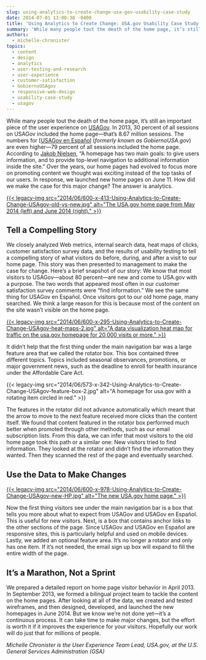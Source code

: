 ```yaml
---
slug: using-analytics-to-create-change-usa-gov-usability-case-study
date: 2014-07-01 13:00:38 -0400
title: 'Using Analytics to Create Change: USA.gov Usability Case Study'
summary: 'While many people tout the death of the home page, it’s still an important piece of the user experience on USA.gov. In 2013, 30 percent of all sessions on USA.gov included the home page&mdash;that’s 8.67 million sessions. The numbers for GobiernoUSA.gov are even higher&mdash;79 percent of all sessions included the home page. According to Jakob Nielsen, &ldquo;A'
authors:
  - michelle-chronister
topics:
  - content
  - design
  - analytics
  - user-testing-and-research
  - user-experience
  - customer-satisfaction
  - GobiernoUSAgov
  - responsive-web-design
  - usability-case-study
  - usagov
---
```


While many people tout the death of the home page, it’s still an important piece of the user experience on [USAGov](http://www.usa.gov/). In 2013, 30 percent of all sessions on USAGov included the home page—that’s 8.67 million sessions. The numbers for [[USAGov en Espa&#241;ol](https://www.usa.gov/espanol/) (_formerly known as GobiernoUSA.gov_) are even higher—79 percent of all sessions included the home page. According to [Jakob Nielsen](http://www.nngroup.com/articles/homepage-real-estate-allocation/), “A homepage has two main goals: to give users information, and to provide top-level navigation to additional information inside the site.” Over the years, our home pages had evolved to focus more on promoting content we thought was exciting instead of the top tasks of our users. In response, we launched new home pages on June 11. How did we make the case for this major change? The answer is analytics. 

[{{< legacy-img src="2014/06/600-x-413-Using-Analytics-to-Create-Change-USAgov-old-vs-new.jpg" alt="The USA.gov home page from May 2014 (left) and June 2014 (right)." >}}](https://s3.amazonaws.com/digitalgov/_legacy-img/2014/06/937-x-645-Using-Analytics-to-Create-Change-USAgov-old-vs-new.jpg)

## Tell a Compelling Story

We closely analyzed Web metrics, internal search data, heat maps of clicks, customer satisfaction survey data, and the results of usability testing to tell a compelling story of what visitors do before, during, and after a visit to our home page. This story was then presented to management to make the case for change. Here’s a brief snapshot of our story: We know that most visitors to USAGov—about 80 percent—are new and come to USA.gov with a purpose. The two words that appeared most often in our customer satisfaction survey comments were “find information.” We see the same thing for USAGov en Espa&#241;ol. Once visitors got to our old home page, many searched. We think a large reason for this is because most of the content on the site wasn’t visible on the home page. 

[{{< legacy-img src="2014/06/600-x-295-Using-Analytics-to-Create-Change-USAgov-heat-maps-2.jpg" alt="A data visualization heat map for traffic on the usa.gov homepage for 20,000 visits or more." >}}](https://s3.amazonaws.com/digitalgov/_legacy-img/2014/06/650-x-320-Using-Analytics-to-Create-Change-USAgov-heat-maps-2.jpg) 

It didn’t help that the first thing under the main navigation bar was a large feature area that we called the rotator box. This box contained three different topics. Topics included seasonal observances, promotions, or major government news, such as the deadline to enroll for health insurance under the Affordable Care Act. 

{{< legacy-img src="2014/06/573-x-342-Using-Analytics-to-Create-Change-USAgov-feature-box-2.jpg" alt="A homepage for usa.gov with a rotating item circled in red." >}} 

The features in the rotator did not advance automatically which meant that the arrow to move to the next feature received more clicks than the content itself. We found that content featured in the rotator box performed much better when promoted through other methods, such as our email subscription lists. From this data, we can infer that most visitors to the old home page took this path or a similar one: New visitors tried to find information. They looked at the rotator and didn’t find the information they wanted. Then they scanned the rest of the page and eventually searched.

## Use the Data to Make Changes

[{{< legacy-img src="2014/06/600-x-978-Using-Analytics-to-Create-Change-USAgov-new-HP.jpg" alt="The new USA.gov home page." >}}](https://s3.amazonaws.com/digitalgov/_legacy-img/2014/06/980-x-1598-Using-Analytics-to-Create-Change-USAgov-new-HP.jpg) 

Now the first thing visitors see under the main navigation bar is a box that tells you more about what to expect from USAGov and USAGov en Espa&#241;ol. This is useful for new visitors. Next, is a box that contains anchor links to the other sections of the page. Since USAGov and USAGov en Espa&#241;ol are responsive sites, this is particularly helpful and used on mobile devices. Lastly, we added an optional feature area. It’s no longer a rotator and only has one item. If it’s not needed, the email sign up box will expand to fill the entire width of the page.

## It’s a Marathon, Not a Sprint

We prepared a detailed report on home page visitor behavior in April 2013. In September 2013, we formed a bilingual project team to tackle the content on the home pages. After looking at all of the data, we created and tested wireframes, and then designed, developed, and launched the new homepages in June 2014. But we know we’re not done yet—it’s a continuous process. It can take time to make major changes, but the effort is worth it if it improves the experience for your visitors. Hopefully our work will do just that for millions of people.

_Michelle Chronister is the User Experience Team Lead, USA.gov, at the U.S. General Services Administration (GSA)_
